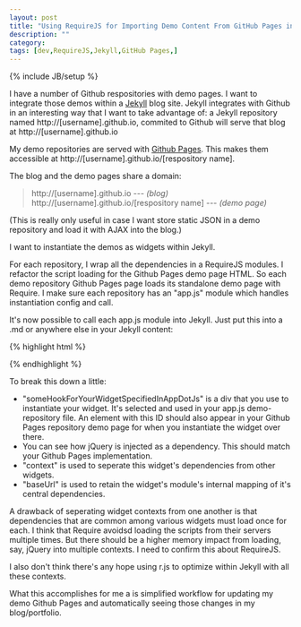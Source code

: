```yaml
---
layout: post
title: "Using RequireJS for Importing Demo Content From GitHub Pages into Jekyll"
description: ""
category: 
tags: [dev,RequireJS,Jekyll,GitHub Pages,]
---
```

{% include JB/setup %}

I have a number of Github respositories with demo pages.  I want to integrate those demos within a [Jekyll](http://jekyllbootstrap.com/) blog site.  Jekyll integrates with Github in an interesting way that I want to take advantage of: a Jekyll repository named http://\[username\].github.io, commited to Github will serve that blog at http://[username].github.io

My demo repositories are served with [Github Pages](http://pages.github.com/).  This makes them accessible at http://\[username\].github.io/\[respository name\].

The blog and the demo pages share a domain:

> http://\[username\].github.io --- *(blog)*  
> http://\[username\].github.io/\[respository name\] --- *(demo page)*

(This is really only useful in case I want store static JSON in a demo repository and load it with AJAX into the blog.)

I want to instantiate the demos as widgets within Jekyll.

For each repository, I wrap all the dependencies in a RequireJS modules.  I refactor the script loading for the Github Pages demo page HTML.  So each demo repository Github Pages page loads its standalone demo page with Require.  I make sure each repository has an "app.js" module which handles instantiation config and call.

It's now possible to call each app.js module into Jekyll.  Just put this into a .md or anywhere else in your Jekyll content:

{% highlight html %}
<div id="someHookForYourWidgetSpecifiedInAppDotJs"></div>
<script> 
	var someWidgetNameRequire = require.config({
		paths: {
	 		'jQuery': 'http://ajax.googleapis.com/ajax/libs/jquery/2.0.2/jquery.min'
	 	},
	 	shim: {
	        'jQuery': {
	            exports: '$'
	        }
	    },
     	 context: "someWidgetName",
         baseUrl: "http://defualt.github.io/someWidgetName"
    });
	someWidgetNameRequire(['app']);
</script> 
{% endhighlight %}

To break this down a little:
- "someHookForYourWidgetSpecifiedInAppDotJs" is a div that you use to instantiate your widget.  It's selected and used in your app.js demo-repository file.  An element with this ID should also appear in your Github Pages repository demo page for when you instantiate the widget over there.
- You can see how jQuery is injected as a dependency.  This should match your Github Pages implementation.
- "context" is used to seperate this widget's dependencies from other widgets.
- "baseUrl" is used to retain the widget's module's internal mapping of it's central dependencies.

A drawback of seperating widget contexts from one another is that dependencies that are common among various widgets must load once for each.  I think that Require avoidsd loading the scripts from their servers multiple times.  But there should be a higher memory impact from loading, say, jQuery into multiple contexts.  I need to confirm this about RequireJS.

I also don't think there's any hope using r.js to optimize within Jekyll with all these contexts.

What this accomplishes for me a is simplified workflow for updating my demo Github Pages and automatically seeing those changes in my blog/portfolio.



